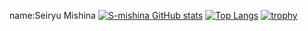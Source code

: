 name:Seiryu Mishina
[![S-mishina GitHub stats](https://github-readme-stats.vercel.app/api?username=S-mishina&theme=vue-dark&show_icons=true)](https://github.com/S-mishina/github-readme-stats)
[![Top Langs](https://github-readme-stats.vercel.app/api/top-langs/?username=S-mishina&theme=vue-dark&show_icons=true&layout=compact)](https://github.com/S-mishina/github-readme-stats)
[![trophy](https://github-profile-trophy.vercel.app/?username=Fuyan777&theme=onedark&title=Commit,PullRequest,Issue,Repository)](https://github.com/ryo-ma/github-profile-trophy)
